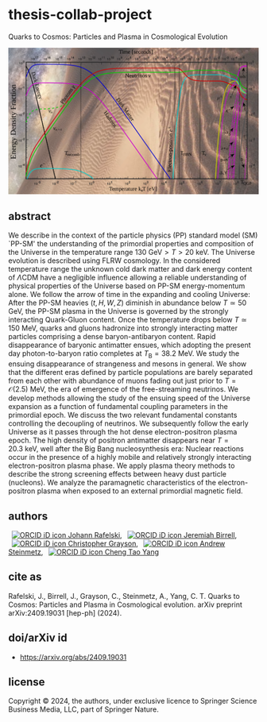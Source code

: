 # thesis-collab-project
Quarks to Cosmos: Particles and Plasma in Cosmological Evolution

![Evolving in time fractional energy composition of the Universe.](art/art_energyFractions.svg)

## abstract
We describe in the context of the particle physics (PP) standard model (SM) `PP-SM' the understanding of the primordial properties and composition of the Universe in the temperature range $130\ \mathrm{GeV}>T>20\ \mathrm{keV}$. The Universe evolution is described using FLRW cosmology. In the considered temperature range the unknown cold dark matter and dark energy content of $\Lambda\mathrm{CDM}$ have a negligible influence allowing a reliable understanding of physical properties of the Universe based on PP-SM energy-momentum alone. We follow the arrow of time in the expanding and cooling Universe: After the PP-SM heavies $(t, H, W, Z)$ diminish in abundance below $T\simeq 50\,\mathrm{GeV}$, the PP-SM plasma in the Universe is governed by the strongly interacting Quark-Gluon content. Once the temperature drops below $T\simeq 150\ \mathrm{MeV}$, quarks and gluons hadronize into strongly interacting matter particles comprising a dense baryon-antibaryon content. Rapid disappearance of baryonic antimatter ensues, which adopting the present day photon-to-baryon ratio completes at $T_\mathrm{B}=38.2\ \mathrm{MeV}$. We study the ensuing disappearance of strangeness and mesons in general. We show that the different eras defined by particle populations are barely separated from each other with abundance of muons fading out just prior to $T=\mathcal{O}(2.5)\ \mathrm{MeV}$, the era of emergence of the free-streaming neutrinos. We develop methods allowing the study of the ensuing speed of the Universe expansion as a function of fundamental coupling parameters in the primordial epoch. We discuss the two relevant fundamental constants controlling the decoupling of neutrinos. We subsequently follow the early Universe as it passes through the hot dense electron-positron plasma epoch. The high density of positron antimatter disappears near $T=20.3\ \mathrm{keV}$, well after the Big Bang nucleosynthesis era: Nuclear reactions occur in the presence of a highly mobile and relatively strongly interacting electron-positron plasma phase. We apply plasma theory methods to describe the strong screening effects between heavy dust particle (nucleons). We analyze the paramagnetic characteristics of the electron-positron plasma when exposed to an external primordial magnetic field.

## authors
<a
id="cy-effective-orcid-url"
class="underline"
href="https://orcid.org/0000-0001-8217-1484"
target="orcid.widget"
rel="me noopener noreferrer"
style="vertical-align: top"><img
src="https://orcid.org/sites/default/files/images/orcid_16x16.png"
style="width: 1em; margin-inline-start: 0.5em"
alt="ORCID iD icon"/> Johann Rafelski</a>, <a
id="cy-effective-orcid-url"
class="underline"
href="https://orcid.org/0000-0002-2289-4856"
target="orcid.widget"
rel="me noopener noreferrer"
style="vertical-align: top"><img
src="https://orcid.org/sites/default/files/images/orcid_16x16.png"
style="width: 1em; margin-inline-start: 0.5em"
alt="ORCID iD icon"/> Jeremiah Birrell</a>, <a
id="cy-effective-orcid-url"
class="underline"
href="https://orcid.org/0000-0001-9985-1822"
target="orcid.widget"
rel="me noopener noreferrer"
style="vertical-align: top"><img
src="https://orcid.org/sites/default/files/images/orcid_16x16.png"
style="width: 1em; margin-inline-start: 0.5em"
alt="ORCID iD icon"/> Christopher Grayson</a>, <a
id="cy-effective-orcid-url"
class="underline"
href="https://orcid.org/0000-0001-5474-2649"
target="orcid.widget"
rel="me noopener noreferrer"
style="vertical-align: top"><img
src="https://orcid.org/sites/default/files/images/orcid_16x16.png"
style="width: 1em; margin-inline-start: 0.5em"
alt="ORCID iD icon"/> Andrew Steinmetz</a>, <a
id="cy-effective-orcid-url"
class="underline"
href="https://orcid.org/0000-0001-5038-8427"
target="orcid.widget"
rel="me noopener noreferrer"
style="vertical-align: top"><img
src="https://orcid.org/sites/default/files/images/orcid_16x16.png"
style="width: 1em; margin-inline-start: 0.5em"
alt="ORCID iD icon"/> Cheng Tao Yang</a>

## cite as
Rafelski, J., Birrell, J., Grayson, C., Steinmetz, A., Yang, C. T. Quarks to Cosmos: Particles and Plasma in Cosmological evolution. arXiv preprint arXiv:2409.19031 [hep-ph] (2024).

## doi/arXiv id
* https://arxiv.org/abs/2409.19031

## license
Copyright © 2024, the authors, under exclusive licence to Springer Science Business Media, LLC, part of Springer Nature.
